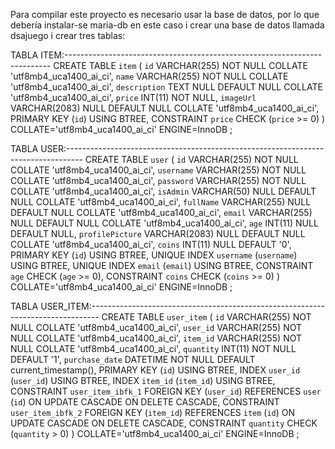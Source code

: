 Para compilar este proyecto es necesario usar la base de datos, por lo que debería instalar-se maria-db en 
este caso i crear una base de datos llamada dsajuego i crear tres tablas:

TABLA ITEM:--------------------------------------------------------------------------
CREATE TABLE `item` (
	`id` VARCHAR(255) NOT NULL COLLATE 'utf8mb4_uca1400_ai_ci',
	`name` VARCHAR(255) NOT NULL COLLATE 'utf8mb4_uca1400_ai_ci',
	`description` TEXT NULL DEFAULT NULL COLLATE 'utf8mb4_uca1400_ai_ci',
	`price` INT(11) NOT NULL,
	`imageUrl` VARCHAR(2083) NULL DEFAULT NULL COLLATE 'utf8mb4_uca1400_ai_ci',
	PRIMARY KEY (`id`) USING BTREE,
	CONSTRAINT `price` CHECK (`price` >= 0)
)
COLLATE='utf8mb4_uca1400_ai_ci'
ENGINE=InnoDB
;

TABLA USER:----------------------------------------------------------------------------------
CREATE TABLE `user` (
	`id` VARCHAR(255) NOT NULL COLLATE 'utf8mb4_uca1400_ai_ci',
	`username` VARCHAR(255) NOT NULL COLLATE 'utf8mb4_uca1400_ai_ci',
	`password` VARCHAR(255) NOT NULL COLLATE 'utf8mb4_uca1400_ai_ci',
	`isAdmin` VARCHAR(50) NULL DEFAULT NULL COLLATE 'utf8mb4_uca1400_ai_ci',
	`fullName` VARCHAR(255) NULL DEFAULT NULL COLLATE 'utf8mb4_uca1400_ai_ci',
	`email` VARCHAR(255) NULL DEFAULT NULL COLLATE 'utf8mb4_uca1400_ai_ci',
	`age` INT(11) NULL DEFAULT NULL,
	`profilePicture` VARCHAR(2083) NULL DEFAULT NULL COLLATE 'utf8mb4_uca1400_ai_ci',
	`coins` INT(11) NULL DEFAULT '0',
	PRIMARY KEY (`id`) USING BTREE,
	UNIQUE INDEX `username` (`username`) USING BTREE,
	UNIQUE INDEX `email` (`email`) USING BTREE,
	CONSTRAINT `age` CHECK (`age` >= 0),
	CONSTRAINT `coins` CHECK (`coins` >= 0)
)
COLLATE='utf8mb4_uca1400_ai_ci'
ENGINE=InnoDB
;

TABLA USER_ITEM:--------------------------------------------------------------------------------
CREATE TABLE `user_item` (
	`id` VARCHAR(255) NOT NULL COLLATE 'utf8mb4_uca1400_ai_ci',
	`user_id` VARCHAR(255) NOT NULL COLLATE 'utf8mb4_uca1400_ai_ci',
	`item_id` VARCHAR(255) NOT NULL COLLATE 'utf8mb4_uca1400_ai_ci',
	`quantity` INT(11) NOT NULL DEFAULT '1',
	`purchase_date` DATETIME NOT NULL DEFAULT current_timestamp(),
	PRIMARY KEY (`id`) USING BTREE,
	INDEX `user_id` (`user_id`) USING BTREE,
	INDEX `item_id` (`item_id`) USING BTREE,
	CONSTRAINT `user_item_ibfk_1` FOREIGN KEY (`user_id`) REFERENCES `user` (`id`) ON UPDATE CASCADE ON DELETE CASCADE,
	CONSTRAINT `user_item_ibfk_2` FOREIGN KEY (`item_id`) REFERENCES `item` (`id`) ON UPDATE CASCADE ON DELETE CASCADE,
	CONSTRAINT `quantity` CHECK (`quantity` > 0)
)
COLLATE='utf8mb4_uca1400_ai_ci'
ENGINE=InnoDB
;
